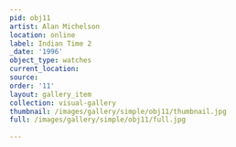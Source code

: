 ```yaml
---
pid: obj11
artist: Alan Michelson
location: online
label: Indian Time 2
_date: '1996'
object_type: watches
current_location: 
source: 
order: '11'
layout: gallery_item
collection: visual-gallery
thumbnail: /images/gallery/simple/obj11/thumbnail.jpg
full: /images/gallery/simple/obj11/full.jpg
 
---
```

